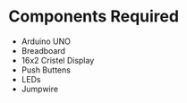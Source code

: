 # Components Required

* Arduino UNO
* Breadboard
* 16x2 Cristel Display
* Push Buttens
* LEDs
* Jumpwire
